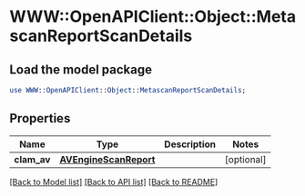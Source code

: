 # WWW::OpenAPIClient::Object::MetascanReportScanDetails

## Load the model package
```perl
use WWW::OpenAPIClient::Object::MetascanReportScanDetails;
```

## Properties
Name | Type | Description | Notes
------------ | ------------- | ------------- | -------------
**clam_av** | [**AVEngineScanReport**](AVEngineScanReport.md) |  | [optional] 

[[Back to Model list]](../README.md#documentation-for-models) [[Back to API list]](../README.md#documentation-for-api-endpoints) [[Back to README]](../README.md)


